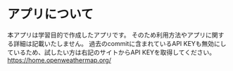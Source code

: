 # アプリについて

本アプリは学習目的で作成したアプリです。 そのため利用方法やアプリに関する詳細は記載いたしません。
過去のcommitに含まれているAPI KEYも無効にしているため、試したい方は右記のサイトからAPI KEYを取得してください。
https://home.openweathermap.org/
